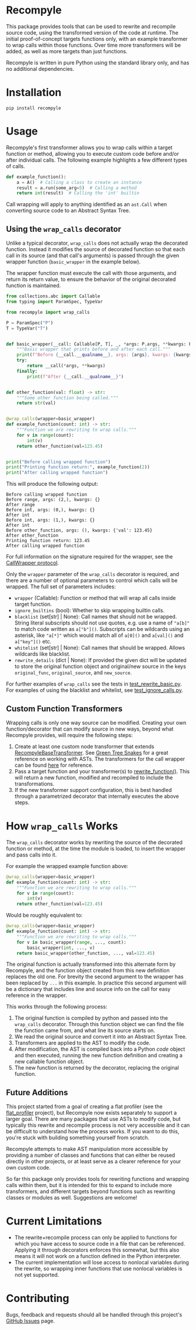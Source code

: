 # Recompyle

This package provides tools that can be used to rewrite and recompile source code, using the transformed version of the code at runtime. The initial proof-of-concept targets functions only, with an example transformer to wrap calls within those functions. Over time more transformers will be added, as well as more targets than just functions.

Recompyle is written in pure Python using the standard library only, and has no additional dependencies.


# Installation

`pip install recompyle`


# Usage

Recompyle's first transformer allows you to wrap calls within a target function or method, allowing you to execute custom code before and/or after individual calls. The following example highlights a few different types of calls.

```python
def example_function():
    a = A()  # Calling a class to create an instance
    result = a.run(some_arg=5)  # Calling a method
    return int(result)  # Calling the 'int' builtin
```

Call wrapping will apply to anything identified as an `ast.Call` when converting source code to an Abstract Syntax Tree.


## Using the `wrap_calls` decorator

Unlike a typical decorator, `wrap_calls` does not actually wrap the decorated function. Instead it modifies the source of decorated function so that each call in its source (and that call's arguments) is passed through the given wrapper function (`basic_wrapper` in the example below).

The wrapper function must execute the call with those arguments, and return its return value, to ensure the behavior of the original decorated function is maintained.

```python
from collections.abc import Callable
from typing import ParamSpec, TypeVar

from recompyle import wrap_calls

P = ParamSpec("P")
T = TypeVar("T")


def basic_wrapper(__call: Callable[P, T], _, *args: P.args, **kwargs: P.kwargs) -> T:
    """Basic wrapper that prints before and after each call."""
    print(f"Before {__call.__qualname__}, args: {args}, kwargs: {kwargs}")
    try:
        return __call(*args, **kwargs)
    finally:
        print(f"After {__call.__qualname__}")


def other_function(val: float) -> str:
    """Some other function being called."""
    return str(val)


@wrap_calls(wrapper=basic_wrapper)
def example_function(count: int) -> str:
    """Function we are rewriting to wrap calls."""
    for v in range(count):
        int(v)
    return other_function(val=123.45)


print("Before calling wrapped function")
print("Printing function return:", example_function(2))
print("After calling wrapped function")
```

This will produce the following output:

```text
Before calling wrapped function
Before range, args: (2,), kwargs: {}
After range
Before int, args: (0,), kwargs: {}
After int
Before int, args: (1,), kwargs: {}
After int
Before other_function, args: (), kwargs: {'val': 123.45}
After other_function
Printing function return: 123.45
After calling wrapped function
```

For full information on the signature required for the wrapper, see the [CallWrapper protocol](recompyle/rewrite/rewrite_function.py).

Only the `wrapper` parameter of the `wrap_calls` decorator is required, and there are a number of optional parameters to control which calls will be wrapped. The full set of parameters includes:

- `wrapper` (Callable): Function or method that will wrap all calls inside target function.
- `ignore_builtins` (bool): Whether to skip wrapping builtin calls.
- `blacklist` (set[str] | None): Call names that should not be wrapped. String literal subscripts should not use quotes, e.g. use a name of `"a[b]"` to match code written as `a["b"]()`. Subscripts can be wildcards using an asterisk, like `"a[*]"` which would match all of `a[0]()` and `a[val]()` and `a["key"]()` etc.
- `whitelist` (set[str] | None): Call names that should be wrapped. Allows wildcards like blacklist.
- `rewrite_details` (dict | None): If provided the given dict will be updated to store the original function object and original/new source in the keys `original_func`, `original_source`, and `new_source`.

For further examples of `wrap_calls` see the tests in [test_rewrite_basic.py](tests/function/test_rewrite_basic.py). For examples of using the blacklist and whitelist, see [test_ignore_calls.py](tests/function/test_ignore_calls.py).


## Custom Function Transformers

Wrapping calls is only one way source can be modified. Creating your own function/decorator that can modify source in new ways, beyond what Recompyle provides, will require the following steps:

1. Create at least one custom node transformer that extends [RecompyleBaseTransformer](recompyle/transformers/base.py). See [Green Tree Snakes](https://greentreesnakes.readthedocs.io/) for a great reference on working with ASTs. The transformers for the call wrapper can be found [here](recompyle/transformers/function.py) for reference.
2. Pass a target function and your transformer(s) to [rewrite_function()](recompyle/rewrite/rewrite_function.py). This will return a new function, modified and recompiled to include the transformations.
3. If the new transformer support configuration, this is best handled through a parametrized decorator that internally executes the above steps.


# How `wrap_calls` Works

The `wrap_calls` decorator works by rewriting the source of the decorated function or method, at the time the module is loaded, to insert the wrapper and pass calls into it.

For example the wrapped example function above:

```python
@wrap_calls(wrapper=basic_wrapper)
def example_function(count: int) -> str:
    """Function we are rewriting to wrap calls."""
    for v in range(count):
        int(v)
    return other_function(val=123.45)
```

Would be roughly equivalent to:

```python
@wrap_calls(wrapper=basic_wrapper)
def example_function(count: int) -> str:
    """Function we are rewriting to wrap calls."""
    for v in basic_wrapper(range, ..., count):
        basic_wrapper(int, ..., v)
    return basic_wrapper(other_function, ..., val=123.45)
```

The original function is actually transformed into this alternate form by Recompyle, and the function object created from this new definition replaces the old one. For brevity the second argument to the wrapper has been replaced by `...` in this example. In practice this second argument will be a dictionary that includes line and source info on the call for easy reference in the wrapper.

This works through the following process:

1. The original function is compiled by python and passed into the `wrap_calls` decorator. Through this function object we can find the file the function came from, and what line its source starts on.
2. We read the original source and convert it into an Abstract Syntax Tree.
3. Transformers are applied to the AST to modify the code.
4. After modification, the AST is compiled back into a Python *code* object and then executed, running the new function definition and creating a new callable function object.
5. The new function is returned by the decorator, replacing the original function.


## Future Additions

This project started from a goal of creating a flat profiler (see the [flat_profiler](https://github.com/DanWehr/flat_profiler) project), but Recompyle now exists separately to support a larger goal. There are many packages that use ASTs to modify code, but typically this rewrite and recompile process is not very accessible and it can be difficult to understand how the process works. If you want to do this, you're stuck with building something yourself from scratch.

Recompyle attempts to make AST manipulation more accessible by providing a number of classes and functions that can either be reused directly in other projects, or at least serve as a clearer reference for your own custom code.

So far this package only provides tools for rewriting functions and wrapping calls within them, but it is intended for this to expand to include more transformers, and different targets beyond functions such as rewriting classes or modules as well. Suggestions are welcome!


# Current Limitations

- The rewrite+recompile process can only be applied to functions for which you have access to source code in a file that can be referenced. Applying it through decorators enforces this somewhat, but this also means it will not work on a function defined in the Python interpreter.
- The current implementation will lose access to nonlocal variables during the rewrite, so wrapping inner functions that use nonlocal variables is not yet supported.


# Contributing

Bugs, feedback and requests should all be handled through this project's [GitHub Issues](https://github.com/DanWehr/recompyle/issues) page.
